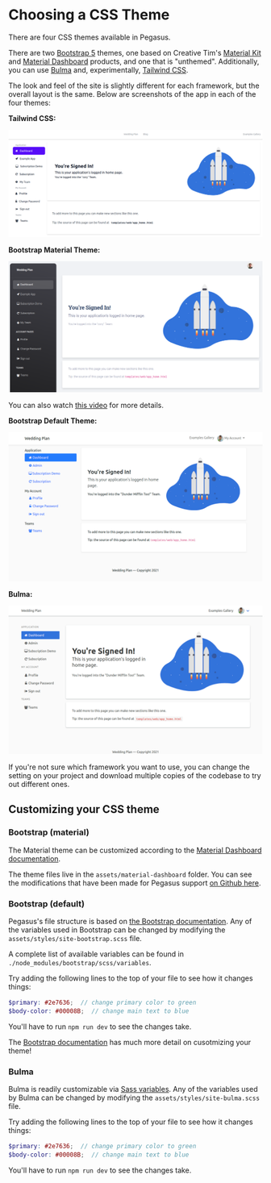 Choosing a CSS Theme
====================

There are four CSS themes available in Pegasus.

There are two [Bootstrap 5](https://getbootstrap.com/) themes, one based on Creative Tim's [Material Kit](https://www.creative-tim.com/product/material-kit)
and [Material Dashboard](https://www.creative-tim.com/product/material-dashboard) products,
and one that is "unthemed". Additionally, you can use [Bulma](https://bulma.io/) and, experimentally, [Tailwind CSS](https://tailwindcss.com/).

The look and feel of the site is slightly different for each framework, but the overall layout is the same.
Below are screenshots of the app in each of the four themes:

**Tailwind CSS:**

![Tailwind Home](/images/css/tailwind-home.png)

**Bootstrap Material Theme:**

![Material Home](/images/css/material-home.png)

You can also watch [this video](https://www.youtube.com/watch?v=WwcowKrwCl0) for more details.

**Bootstrap Default Theme:**

![Bootstrap Home](/images/css/bootstrap-home.png)

**Bulma:**

![Bulma Home](/images/css/bulma-home.png)

If you're not sure which framework you want to use,
you can change the setting on your project and download multiple copies of the codebase to try out different ones.


## Customizing your CSS theme

### Bootstrap (material)

The Material theme can be customized according to the [Material Dashboard documentation](https://www.creative-tim.com/learning-lab/bootstrap/overview/material-dashboard).

The theme files live in the `assets/material-dashboard` folder. You can see the modifications that have been made for Pegasus support [on Github here](https://github.com/creativetimofficial/material-dashboard/compare/master...czue:pegasus-tweaks).

### Bootstrap (default)

Pegasus's file structure is based on [the Bootstrap documentation](https://getbootstrap.com/docs/5.0/customize/sass/#importing).
Any of the variables used in Bootstrap can be changed by modifying the `assets/styles/site-bootstrap.scss` file.

A complete list of available variables can be found in `./node_modules/bootstrap/scss/variables`.

Try adding the following lines to the top of your file to see how it changes things:

```scss
$primary: #2e7636;  // change primary color to green
$body-color: #00008B;  // change main text to blue
```

You'll have to run `npm run dev` to see the changes take.

The [Bootstrap documentation](https://getbootstrap.com/docs/5.0/customize/sass/) has much more detail
on cusotmizing your theme!

### Bulma

Bulma is readily customizable via [Sass variables](https://bulma.io/documentation/customize/variables/).
Any of the variables used by Bulma can be changed by modifying the `assets/styles/site-bulma.scss` file.

Try adding the following lines to the top of your file to see how it changes things:

```scss
$primary: #2e7636;  // change primary color to green
$body-color: #00008B;  // change main text to blue
```

You'll have to run `npm run dev` to see the changes take.
